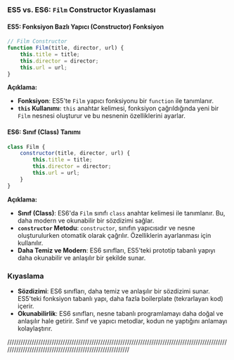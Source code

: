 ### ES5 vs. ES6: `Film` Constructor Kıyaslaması

#### ES5: Fonksiyon Bazlı Yapıcı (Constructor) Fonksiyon

```javascript
// Film Constructor
function Film(title, director, url) {
    this.title = title;
    this.director = director;
    this.url = url;
}
```

**Açıklama:**
- **Fonksiyon**: ES5'te `Film` yapıcı fonksiyonu bir `function` ile tanımlanır.
- **`this` Kullanımı**: `this` anahtar kelimesi, fonksiyon çağrıldığında yeni bir `Film` nesnesi oluşturur ve bu nesnenin özelliklerini ayarlar.

#### ES6: Sınıf (Class) Tanımı

```javascript
class Film {
    constructor(title, director, url) {
        this.title = title;
        this.director = director;
        this.url = url;
    }
}
```

**Açıklama:**
- **Sınıf (Class)**: ES6'da `Film` sınıfı `class` anahtar kelimesi ile tanımlanır. Bu, daha modern ve okunabilir bir sözdizimi sağlar.
- **`constructor` Metodu**: `constructor`, sınıfın yapıcısıdır ve nesne oluşturulurken otomatik olarak çağrılır. Özelliklerin ayarlanması için kullanılır.
- **Daha Temiz ve Modern**: ES6 sınıfları, ES5'teki prototip tabanlı yapıyı daha okunabilir ve anlaşılır bir şekilde sunar.

### Kıyaslama

- **Sözdizimi**: ES6 sınıfları, daha temiz ve anlaşılır bir sözdizimi sunar. ES5'teki fonksiyon tabanlı yapı, daha fazla boilerplate (tekrarlayan kod) içerir.
- **Okunabilirlik**: ES6 sınıfları, nesne tabanlı programlamayı daha doğal ve anlaşılır hale getirir. Sınıf ve yapıcı metodlar, kodun ne yaptığını anlamayı kolaylaştırır.

//////////////////////////////////////////////////////////////////////////////////////////////////////////////////////////////////////////////////////////








